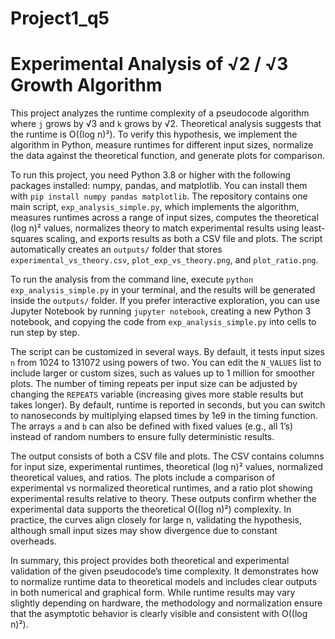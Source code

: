 # Project1_q5
# Experimental Analysis of √2 / √3 Growth Algorithm

This project analyzes the runtime complexity of a pseudocode algorithm where `j` grows by √3 and `k` grows by √2. Theoretical analysis suggests that the runtime is O((log n)²). To verify this hypothesis, we implement the algorithm in Python, measure runtimes for different input sizes, normalize the data against the theoretical function, and generate plots for comparison.

To run this project, you need Python 3.8 or higher with the following packages installed: numpy, pandas, and matplotlib. You can install them with `pip install numpy pandas matplotlib`. The repository contains one main script, `exp_analysis_simple.py`, which implements the algorithm, measures runtimes across a range of input sizes, computes the theoretical (log n)² values, normalizes theory to match experimental results using least-squares scaling, and exports results as both a CSV file and plots. The script automatically creates an `outputs/` folder that stores `experimental_vs_theory.csv`, `plot_exp_vs_theory.png`, and `plot_ratio.png`.

To run the analysis from the command line, execute `python exp_analysis_simple.py` in your terminal, and the results will be generated inside the `outputs/` folder. If you prefer interactive exploration, you can use Jupyter Notebook by running `jupyter notebook`, creating a new Python 3 notebook, and copying the code from `exp_analysis_simple.py` into cells to run step by step.

The script can be customized in several ways. By default, it tests input sizes `n` from 1024 to 131072 using powers of two. You can edit the `N_VALUES` list to include larger or custom sizes, such as values up to 1 million for smoother plots. The number of timing repeats per input size can be adjusted by changing the `REPEATS` variable (increasing gives more stable results but takes longer). By default, runtime is reported in seconds, but you can switch to nanoseconds by multiplying elapsed times by 1e9 in the timing function. The arrays `a` and `b` can also be defined with fixed values (e.g., all 1’s) instead of random numbers to ensure fully deterministic results.

The output consists of both a CSV file and plots. The CSV contains columns for input size, experimental runtimes, theoretical (log n)² values, normalized theoretical values, and ratios. The plots include a comparison of experimental vs normalized theoretical runtimes, and a ratio plot showing experimental results relative to theory. These outputs confirm whether the experimental data supports the theoretical O((log n)²) complexity. In practice, the curves align closely for large n, validating the hypothesis, although small input sizes may show divergence due to constant overheads.

In summary, this project provides both theoretical and experimental validation of the given pseudocode’s time complexity. It demonstrates how to normalize runtime data to theoretical models and includes clear outputs in both numerical and graphical form. While runtime results may vary slightly depending on hardware, the methodology and normalization ensure that the asymptotic behavior is clearly visible and consistent with O((log n)²).
